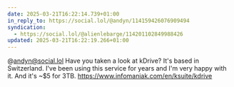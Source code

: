 ```yaml
---
date: 2025-03-21T16:22:14.739+01:00
in_reply_to: https://social.lol/@andyn/114159426076909494
syndication:
  - https://social.lol/@alienlebarge/114201102849988426
updated: 2025-03-21T16:22:19.266+01:00
---
```


@andyn@social.lol Have you taken a look at kDrive?
It's based in Switzerland. I've been using this service for years and I'm very happy with it. And it's ~$5 for 3TB.
https://www.infomaniak.com/en/ksuite/kdrive
